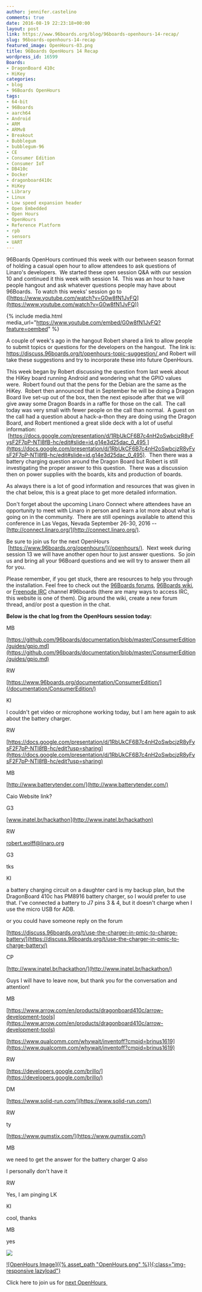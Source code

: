 ```yaml
---
author: jennifer.castelino
comments: true
date: 2016-08-19 22:23:18+00:00
layout: post
link: https://www.96boards.org/blog/96boards-openhours-14-recap/
slug: 96boards-openhours-14-recap
featured_image: OpenHours-03.png
title: 96Boards OpenHours 14 Recap
wordpress_id: 16599
Boards:
- DragonBoard 410c
- HiKey
categories:
- blog
- 96Boards OpenHours
tags:
- 64-bit
- 96Boards
- aarch64
- Android
- ARM
- ARMv8
- Breakout
- Bubblegum
- bubblegum-96
- CE
- Consumer Edition
- Consumer IoT
- DB410c
- Docker
- dragonboard410c
- HiKey
- Library
- Linux
- Low speed expansion header
- Open Embedded
- Open Hours
- OpenHours
- Reference Platform
- rpb
- sensors
- UART
---
```


96Boards OpenHours continued this week with our between season format of holding a casual open hour to allow attendees to ask questions of Linaro's developers.  We started these open session Q&A with our session 10 and continued it this week with session 14.  This was an hour to have people hangout and ask whatever questions people may have about 96Boards.  To watch this weeks’ session go to ([https://www.youtube.com/watch?v=G0w8fN1JvFQ](https://www.youtube.com/watch?v=G0w8fN1JvFQ))

{% include media.html media_url="https://www.youtube.com/embed/G0w8fN1JvFQ?feature=oembed" %}

A couple of week's ago in the hangout Robert shared a link to allow people to submit topics or questions for the developers on the hangout.  The link is:[ https://discuss.96boards.org/t/openhours-topic-suggestion/ ](https://discuss.96boards.org/t/openhours-topic-suggestion/)and Robert will take these suggestions and try to incorporate these into future OpenHours.

This week began by Robert discussing the question from last week about the HiKey board running Android and wondering what the GPIO values were.  Robert found out that the pens for the Debian are the same as the HiKey.  Robert then announced that in September he will be doing a Dragon Board live set-up out of the box, then the next episode after that we will give away some Dragon Boards in a raffle for those on the call.  The call today was very small with fewer people on the call than normal.  A guest on the call had a question about a hack-a-thon they are doing using the Dragon Board, and Robert mentioned a great slide deck with a lot of useful information:  [https://docs.google.com/presentation/d/1RbUkCF6B7c4nH2oSwbcjzR8yFysF2F7pP-NTl8fB-hc/edit#slide=id.g14e3d25dac_0_495 ](https://docs.google.com/presentation/d/1RbUkCF6B7c4nH2oSwbcjzR8yFysF2F7pP-NTl8fB-hc/edit#slide=id.g14e3d25dac_0_495).  Then there was a battery charging question around the Dragon Board but Robert is still investigating the proper answer to this question.  There was a discussion then on power supplies with the boards, kits and production of boards.

As always there is a lot of good information and resources that was given in the chat below, this is a great place to get more detailed information.

Don't forget about the upcoming Linaro Connect where attendees have an opportunity to meet with Linaro in person and learn a lot more about what is going on in the community.  There are still openings available to attend this conference in Las Vegas, Nevada September 26-30, 2016 --[http://connect.linaro.org/](http://connect.linaro.org/).

Be sure to join us for the next OpenHours  [https://www.96boards.org/openhours/](/openhours/).  Next week during session 13 we will have another open hour to just answer questions.  So join us and bring all your 96Board questions and we will try to answer them all for you.

Please remember, if you get stuck, there are resources to help you through the installation. Feel free to check out the [96Boards forums](https://discuss.96boards.org/), [96Boards wiki](https://github.com/96boards/documentation/wiki), or [Freenode IRC](http://webchat.freenode.net/?channels=%2396boards) channel #96boards (there are many ways to access IRC, this website is one of them). Dig around the wiki, create a new forum thread, and/or post a question in the chat.

**Below is the chat log from the OpenHours session today:**












































MB












[https://github.com/96boards/documentation/blob/master/ConsumerEdition/guides/gpio.md](https://github.com/96boards/documentation/blob/master/ConsumerEdition/guides/gpio.md)









































RW












[https://www.96boards.org/documentation/ConsumerEdition/](/documentation/ConsumerEdition/)




















KI












I couldn't get video or microphone working today, but I am here again to ask about the battery charger.




















RW












[https://docs.google.com/presentation/d/1RbUkCF6B7c4nH2oSwbcjzR8yFysF2F7pP-NTl8fB-hc/edit?usp=sharing](https://docs.google.com/presentation/d/1RbUkCF6B7c4nH2oSwbcjzR8yFysF2F7pP-NTl8fB-hc/edit?usp=sharing)




















MB












[http://www.batterytender.com/](http://www.batterytender.com/)






















Caio Website link?




















G3












[www.inatel.br/hackathon](http://www.inatel.br/hackathon)




















RW












[robert.wolff@linaro.org](mailto:robert.wolff@linaro.org)




















G3












tks




















KI












a battery charging circuit on a daughter card is my backup plan, but the DragonBoard 410c has PM8916 battery charger, so I would prefer to use that. I've connected a battery to J7 pins 3 & 4, but it doesn't charge when I use the micro USB for ADB.






















or you could have someone reply on the forum






















[https://discuss.96boards.org/t/use-the-charger-in-pmic-to-charge-battery/](https://discuss.96boards.org/t/use-the-charger-in-pmic-to-charge-battery/)




















CP












[http://www.inatel.br/hackathon/](http://www.inatel.br/hackathon/)






















Guys I will have to leave now, but thank you for the conversation and attention!




















MB












[https://www.arrow.com/en/products/dragonboard410c/arrow-development-tools](https://www.arrow.com/en/products/dragonboard410c/arrow-development-tools)






















[https://www.qualcomm.com/whywait/inventoff?cmpid=brinus1619](https://www.qualcomm.com/whywait/inventoff?cmpid=brinus1619)




















RW












[https://developers.google.com/brillo/](https://developers.google.com/brillo/)




















DM












[https://www.solid-run.com/](https://www.solid-run.com/)




















RW












ty


[https://www.gumstix.com/](https://www.gumstix.com/)






















MB












we need to get the answer for the battery charger Q also






















I personally don't have it




















RW












Yes, I am pinging LK




















KI












cool, thanks




















MB












yes





![](https://ssl.gstatic.com/ui/v1/icons/mail/images/cleardot.gif)


















































[![OpenHours Image]({% asset_path "OpenHours.png" %}){:class="img-responsive lazyload"}](/openhours/)



Click here to join us for [next OpenHours ](/openhours/)
